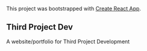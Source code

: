 This project was bootstrapped with [Create React App](https://github.com/facebook/create-react-app).

## Third Project Dev

A website/portfolio for Third Project Development

